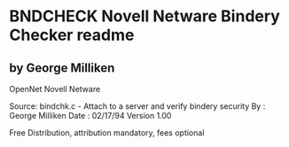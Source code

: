 # BNDCHECK Novell Netware Bindery Checker readme
## by George Milliken
OpenNet Novell Netware 

Source: bindchk.c - Attach to a server and verify bindery security
By    : George Milliken
Date  : 02/17/94
Version 1.00

Free Distribution, attribution mandatory, fees optional



